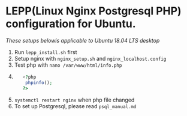 

# LEPP(Linux Nginx Postgresql PHP) configuration for Ubuntu.
_These setups belowis applicable to Ubuntu 18.04 LTS desktop_

1. Run `lepp_install.sh` first
2. Setup nginx with `nginx_setup.sh` and `nginx_localhost.config`
3. Test php with `nano /var/www/html/info.php`
4.  ```php
       <?php
        phpinfo();
       ?>
    ```
5. `systemctl restart nginx` when  php file changed
6. To set up Postgresql, please read `psql_manual.md`